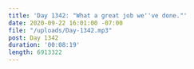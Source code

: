 ```yaml
---
title: 'Day 1342: "What a great job we''ve done."'
date: 2020-09-22 16:01:00 -07:00
file: "/uploads/Day-1342.mp3"
post: Day 1342
duration: '00:08:19'
length: 6913322
---
```


